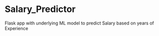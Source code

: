 # Salary_Predictor

Flask app with underlying ML model to predict Salary based on years of Experience
